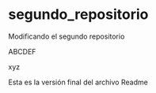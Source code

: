 # segundo_repositorio

Modificando el segundo repositorio

ABCDEF

xyz

Esta es la versión final del archivo Readme



